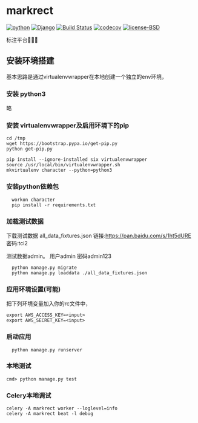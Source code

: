 # markrect

[![python](https://img.shields.io/badge/python-3.5-blue.svg)](https://www.python.org/)
[![Django](https://img.shields.io/badge/Django-v2.0-orange.svg)](https://www.djangoproject.com/)
[![Build Status](https://travis-ci.org/CoinLQ/LQCharacter.svg?branch=master)](https://travis-ci.org/CoinLQ/LQCharacter)
[![codecov](https://codecov.io/gh/CoinLQ/AnyCollating/branch/master/graph/badge.svg)](https://codecov.io/gh/CoinLQ/AnyCollating)
[![license-BSD](https://img.shields.io/badge/license-BSD-green.svg)](LICENSE)


标注平台🍆🍆🍆

## 安装环境搭建
基本思路是通过virtualenvwrapper在本地创建一个独立的env环境，

### 安装 python3
略
### 安装 virtualenvwrapper及启用环境下的pip

```
cd /tmp
wget https://bootstrap.pypa.io/get-pip.py
python get-pip.py
```
```
pip install --ignore-installed six virtualenvwrapper
source /usr/local/bin/virtualenvwrapper.sh
mkvirtualenv character --python=python3
```
### 安装python依赖包
```
  workon character
  pip install -r requirements.txt

```
### 加载测试数据
下载测试数据 all_data_fixtures.json
链接:https://pan.baidu.com/s/1ht5dURE  密码:tci2


测试数据admin。 用户admin 密码admin123
```
  python manage.py migrate
  python manage.py loaddata ./all_data_fixtures.json
```
### 应用环境设置(可能)
把下列环境变量加入你的rc文件中，
```
export AWS_ACCESS_KEY=<input>
export AWS_SECRET_KEY=<input>
```
###
### 启动应用
```
  python manage.py runserver
```
### 本地测试
```
cmd> python manage.py test
```
### Celery本地调试
```
celery -A markrect worker --loglevel=info
celery -A markrect beat -l debug
```